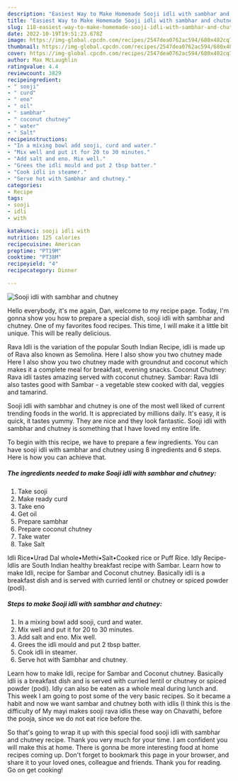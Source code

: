 ```yaml
---
description: "Easiest Way to Make Homemade Sooji idli with sambhar and chutney"
title: "Easiest Way to Make Homemade Sooji idli with sambhar and chutney"
slug: 118-easiest-way-to-make-homemade-sooji-idli-with-sambhar-and-chutney
date: 2022-10-19T19:51:23.678Z
image: https://img-global.cpcdn.com/recipes/2547dea0762ac594/680x482cq70/sooji-idli-with-sambhar-and-chutney-recipe-main-photo.jpg
thumbnail: https://img-global.cpcdn.com/recipes/2547dea0762ac594/680x482cq70/sooji-idli-with-sambhar-and-chutney-recipe-main-photo.jpg
cover: https://img-global.cpcdn.com/recipes/2547dea0762ac594/680x482cq70/sooji-idli-with-sambhar-and-chutney-recipe-main-photo.jpg
author: Max McLaughlin
ratingvalue: 4.4
reviewcount: 3829
recipeingredient:
- " sooji"
- " curd"
- " eno"
- " oil"
- " sambhar"
- " coconut chutney"
- " water"
- " Salt"
recipeinstructions:
- "In a mixing bowl add sooji, curd and water."
- "Mix well and put it for 20 to 30 minutes."
- "Add salt and eno. Mix well."
- "Grees the idli mould and put 2 tbsp batter."
- "Cook idli in steamer."
- "Serve hot with Sambhar and chutney."
categories:
- Recipe
tags:
- sooji
- idli
- with

katakunci: sooji idli with 
nutrition: 125 calories
recipecuisine: American
preptime: "PT19M"
cooktime: "PT38M"
recipeyield: "4"
recipecategory: Dinner

---
```



![Sooji idli with sambhar and chutney](https://img-global.cpcdn.com/recipes/2547dea0762ac594/680x482cq70/sooji-idli-with-sambhar-and-chutney-recipe-main-photo.jpg)

Hello everybody, it's me again, Dan, welcome to my recipe page. Today, I'm gonna show you how to prepare a special dish, sooji idli with sambhar and chutney. One of my favorites food recipes. This time, I will make it a little bit unique. This will be really delicious.

Rava Idli is the variation of the popular South Indian Recipe, idli is made up of Rava also known as Semolina. Here I also show you two chutney made Here I also show you two chutney made with groundnut and coconut which makes it a complete meal for breakfast, evening snacks. Coconut Chutney: Rava idli tastes amazing served with coconut chutney. Sambar: Rava Idli also tastes good with Sambar - a vegetable stew cooked with dal, veggies and tamarind.

Sooji idli with sambhar and chutney is one of the most well liked of current trending foods in the world. It is appreciated by millions daily. It's easy, it is quick, it tastes yummy. They are nice and they look fantastic. Sooji idli with sambhar and chutney is something that I have loved my entire life.


To begin with this recipe, we have to prepare a few ingredients. You can have sooji idli with sambhar and chutney using 8 ingredients and 6 steps. Here is how you can achieve that.

<!--inarticleads1-->

##### The ingredients needed to make Sooji idli with sambhar and chutney:

1. Take  sooji
1. Make ready  curd
1. Take  eno
1. Get  oil
1. Prepare  sambhar
1. Prepare  coconut chutney
1. Take  water
1. Take  Salt


Idli Rice•Urad Dal whole•Methi•Salt•Cooked rice or Puff Rice. Idly Recipe- Idlis are South Indian healthy breakfast recipe with Sambar. Learn how to make Idli, recipe for Sambar and Coconut chutney. Basically idli is a breakfast dish and is served with curried lentil or chutney or spiced powder (podi). 

<!--inarticleads2-->

##### Steps to make Sooji idli with sambhar and chutney:

1. In a mixing bowl add sooji, curd and water.
1. Mix well and put it for 20 to 30 minutes.
1. Add salt and eno. Mix well.
1. Grees the idli mould and put 2 tbsp batter.
1. Cook idli in steamer.
1. Serve hot with Sambhar and chutney.


Learn how to make Idli, recipe for Sambar and Coconut chutney. Basically idli is a breakfast dish and is served with curried lentil or chutney or spiced powder (podi). Idly can also be eaten as a whole meal during lunch and. This week I am going to post some of the very basic recipes. So it became a habit and now we want sambar and chutney both with idlis (I think this is the difficulty of My mayi makes sooji rava idlis these way on Chavathi, before the pooja, since we do not eat rice before the. 

So that's going to wrap it up with this special food sooji idli with sambhar and chutney recipe. Thank you very much for your time. I am confident you will make this at home. There is gonna be more interesting food at home recipes coming up. Don't forget to bookmark this page in your browser, and share it to your loved ones, colleague and friends. Thank you for reading. Go on get cooking!
